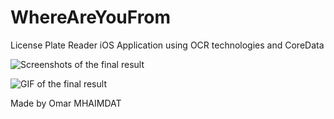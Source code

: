 # WhereAreYouFrom
License Plate Reader iOS Application using OCR technologies and CoreData

![Screenshots of the final result](https://github.com/omarmhaimdat/WhereAreYouFrom/blob/master/final-result.png "Final result")

![GIF of the final result](https://github.com/omarmhaimdat/WhereAreYouFrom/blob/master/final-result.gif "Final result")

Made by Omar MHAIMDAT
